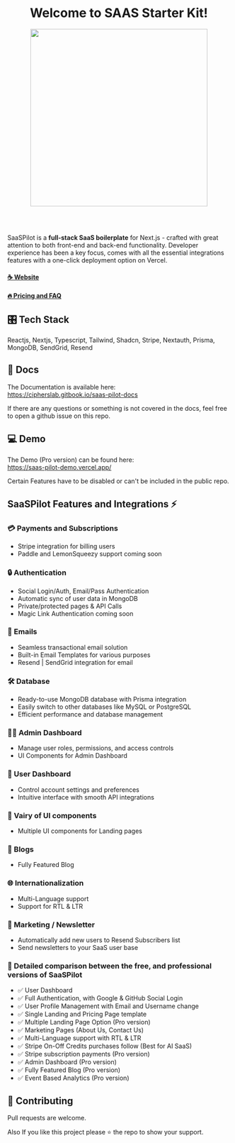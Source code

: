 <h1 align="center">Welcome to SAAS Starter Kit!
</h1>
<p align="center">
  <img height="auto" width="400px" src="https://saas-pilot.vercel.app/images/logo/logo-2.svg" />
<p align="center">
<br />
<br />

SaaSPilot is a **full-stack SaaS boilerplate** for Next.js - crafted with great attention to both front-end and back-end functionality. Developer experience has been a key focus, comes with all the essential integrations features with a one-click deployment option on Vercel.


#### [☕ Website](https://saas-pilot.vercel.app)
#### [🔥 Pricing and FAQ](https://saas-pilot.vercel.app/#pricing)


## 🎛 Tech Stack 
Reactjs, Nextjs, Typescript, Tailwind, Shadcn, Stripe, Nextauth, Prisma, MongoDB, SendGrid, Resend

## 📜 Docs 

The Documentation is available here: 
<br />
https://cipherslab.gitbook.io/saas-pilot-docs

If  there are any questions or something is not covered in the docs, feel free to open a github issue on this repo. 

##  💻 Demo
The Demo (Pro version) can be found here: 
<br />
https://saas-pilot-demo.vercel.app/

Certain Features have to be disabled or can't be included in the public repo. 

## SaaSPilot Features and Integrations ⚡

### 💳 Payments and Subscriptions
- Stripe integration for billing users
- Paddle and LemonSqueezy support coming soon

### 🔒 Authentication
- Social Login/Auth, Email/Pass Authentication
- Automatic sync of user data in MongoDB
- Private/protected pages & API Calls
- Magic Link Authentication coming soon

### 📧 Emails
- Seamless transactional email solution 
- Built-in Email Templates for various purposes
- Resend | SendGrid integration for email 

### 🛠️ Database
- Ready-to-use MongoDB database with Prisma integration 
- Easily switch to other databases like MySQL or PostgreSQL
- Efficient performance and database management 

### 👩‍💼 Admin Dashboard 
 - Manage user roles, permissions, and access controls  
 - UI Components for Admin Dashboard 

### 👤 User Dashboard    
 - Control account settings and preferences   
 - Intuitive interface with smooth API integrations  

### 📐 Vairy of UI components   
 - Multiple UI components for Landing pages

### 📑 Blogs
- Fully Featured Blog

### 🌐 Internationalization
- Multi-Language support
- Support for RTL & LTR

### 📰 Marketing / Newsletter
- Automatically add new users to Resend Subscribers list
- Send newsletters to your SaaS user base


### 🙌 Detailed comparison between the free, and professional versions of SaaSPilot


-  ✅  User Dashboard
-  ✅  Full Authentication, with Google & GitHub Social Login
-  ✅  User Profile Management with Email and Username change
-  ✅  Single Landing and Pricing Page template
-  ✅  Multiple Landing Page Option (Pro version)
-  ✅  Marketing Pages (About Us, Contact Us)
-  ✅  Multi-Language support with RTL & LTR
-  ✅  Stripe On-Off Credits purchases follow (Best for AI SaaS)
-  ✅  Stripe subscription payments (Pro version)
-  ✅  Admin Dashboard (Pro version)
-  ✅  Fully Featured Blog (Pro version)
-  ✅  Event Based Analytics (Pro version)


## 🤝 Contributing

Pull requests are welcome.

Also If you like this project please ⭐️ the repo to show your support. 
